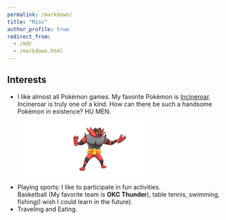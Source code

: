 ```yaml
---
permalink: /markdown/
title: "Misc"
author_profile: true
redirect_from: 
  - /md/
  - /markdown.html
---
```


## Interests

* I like almost all Pokémon games. My favorite Pokémon is [Incineroar](https://www.pokemon.com/us/pokedex/incineroar).<br>
  Incineroar is truly one of a kind. How can there be such a handsome Pokémon in existence? HU MEN.
  <img src="/images/incineroar.gif" alt="Incineroar" width="300">
* Playing sports: I like to participate in fun activities.<br>
  Basketball (My favorite team is **OKC Thunder**), table tennis, swimming, fishing(I wish I could learn in the future).
* Traveling and Eating.


